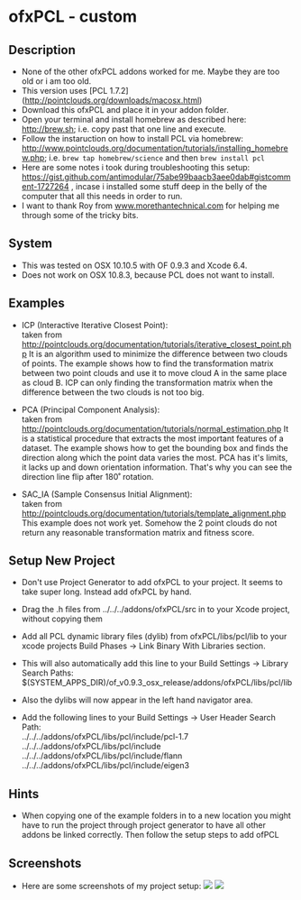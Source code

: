 ofxPCL - custom
=========

Description
-----------
* None of the other ofxPCL addons worked for me. Maybe they are too old or i am too old.
* This version uses [PCL 1.7.2] (http://pointclouds.org/downloads/macosx.html)
* Download this ofxPCL and place it in your addon folder.
* Open your terminal and install homebrew as described here: <http://brew.sh>; i.e. copy past that one line and execute.
* Follow the instaruction on how to install PCL via homebrew: <http://www.pointclouds.org/documentation/tutorials/installing_homebrew.php>; i.e. `brew tap homebrew/science` and then `brew install pcl`
* Here are some notes i took during troubleshooting this setup: <https://gist.github.com/antimodular/75abe99baacb3aee0dab#gistcomment-1727264> , incase i installed some stuff deep in the belly of the computer that all this needs in order to run.
* I want to thank Roy from www.morethantechnical.com for helping me through some of the tricky bits.

System
------
* This was tested on OSX 10.10.5 with OF 0.9.3 and Xcode 6.4.
* Does not work on OSX 10.8.3, because PCL does not want to install.

Examples
--------
* ICP (Interactive Iterative Closest Point):  
taken from http://pointclouds.org/documentation/tutorials/iterative_closest_point.php
It is an algorithm used to minimize the difference between two clouds of points. The example shows how to find the transformation matrix between two point clouds and use it to move cloud A in the same place as cloud B. ICP can only finding the transformation matrix when the difference between the two clouds is not too big.

* PCA (Principal Component Analysis):  
taken from http://pointclouds.org/documentation/tutorials/normal_estimation.php
It is a statistical procedure that extracts the most important features of a dataset.
The example shows how to get the bounding box and finds the direction along which the point data varies the most.
PCA has it's limits, it lacks up and down orientation information. That's why you can see the direction line flip after 180˚ rotation.

* SAC_IA (Sample Consensus Initial Alignment):  
taken from http://pointclouds.org/documentation/tutorials/template_alignment.php
This example does not work yet. Somehow the 2 point clouds do not return any reasonable transformation matrix and fitness score.


Setup New Project
-----------------
* Don't use Project Generator to add ofxPCL to your project. It seems to take super long. Instead add ofxPCL by hand.

* Drag the .h files from ../../../addons/ofxPCL/src in to your Xcode project, without copying them

* Add all PCL dynamic library files (dylib) from ofxPCL/libs/pcl/lib to your xcode projects Build Phases -> Link Binary With Libraries section.
* This will also automatically add this line to your Build Settings -> Library Search Paths: 
$(SYSTEM_APPS_DIR)/of_v0.9.3_osx_release/addons/ofxPCL/libs/pcl/lib
* Also the dylibs will now appear in the left hand navigator area.

* Add the following lines to your Build Settings -> User Header Search Path:  
../../../addons/ofxPCL/libs/pcl/include/pcl-1.7  
../../../addons/ofxPCL/libs/pcl/include  
../../../addons/ofxPCL/libs/pcl/include/flann  
../../../addons/ofxPCL/libs/pcl/include/eigen3  

Hints
-----
* When copying one of the example folders in to a new location you might have to run the project through project generator to have all other addons be linked correctly. Then follow the setup steps to add ofPCL

Screenshots
-----------------
* Here are some screenshots of my project setup:
![](https://raw.githubusercontent.com/antimodular/ofxPCL/master/add_headerSearchPath.jpg)
![](https://raw.githubusercontent.com/antimodular/ofxPCL/master/add_dylibs.jpg)

